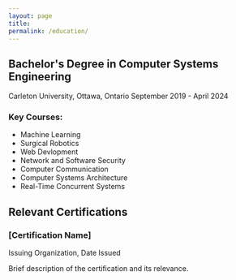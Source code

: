 ```yaml
---
layout: page
title: 
permalink: /education/
---
```



## Bachelor's Degree in Computer Systems Engineering
Carleton University, Ottawa, Ontario
September 2019 - April 2024

### Key Courses:

- Machine Learning
- Surgical Robotics
- Web Devlopment
- Network and Software Security
- Computer Communication
- Computer Systems Architecture
- Real-Time Concurrent Systems



## Relevant Certifications

### [Certification Name]
Issuing Organization, Date Issued

Brief description of the certification and its relevance.

